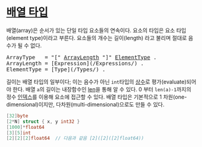 # [배열 타입](#array-types)

배열(array)은 순서가 있는 단일 타입 요소들의 연속이다. 요소의 타입은 요소 타입(element type)이라고 부른다. 요소들의 개수는 길이(length) 라고 불리며 절대로 음수가 될 수 없다.

<pre>
<a id="ArrayType">ArrayType</a>   = "[" <a href="#ArrayLength">ArrayLength</a> "]" <a href="#ElementType">ElementType</a> .
<a id="ArrayLength">ArrayLength</a> = [Expression](/Expressions/) .
<a id="ElementType">ElementType</a> = [Type](/Types/) .
</pre>

길이는 배열 타입의 일부이다; 이는 음수가 아닌 `int`타입의 [상수](/Constants/)로 평가(evaluate)되어야 한다. 배열 `a`의 길이는 내장함수인  [len](/Built-in%20functions/length_and_capacity.html)을 통해 알 수 있다. 0 부터 `len(a)-1`까지의 정수 [인덱스](/Expressions/index_expressions.html)를 이용해 요소에 접근할 수 있다. 배열 타입은 기본적으로 1 차원(one-dimensional)이지만, 다차원(multi-dimensional)으로도 만들 수 있다.

```go
[32]byte
[2*N] struct { x, y int32 }
[1000]*float64
[3][5]int
[2][2][2]float64  // 다음과 같음 [2]([2]([2]float64))
```
